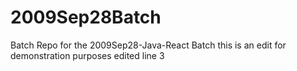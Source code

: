 # 2009Sep28Batch
Batch Repo for the 2009Sep28-Java-React Batch
this is an edit for demonstration purposes
edited line 3
